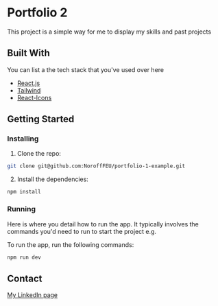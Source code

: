 # Portfolio 2

This project is a simple way for me to display my skills and past projects

## Built With

You can list a the tech stack that you've used over here

- [React.js](https://reactjs.org/)
- [Tailwind](https://tailwindcss.com/)
- [React-Icons](https://react-icons.github.io/react-icons/)

## Getting Started

### Installing

1. Clone the repo:

```bash
git clone git@github.com:NoroffFEU/portfolio-1-example.git
```

2. Install the dependencies:

```
npm install
```

### Running

Here is where you detail how to run the app. It typically involves the commands you'd need to run to start the project e.g.

To run the app, run the following commands:

```bash
npm run dev
```

## Contact

[My LinkedIn page](https://www.linkedin.com/in/kristoffer-myhre-76511b27a/)
